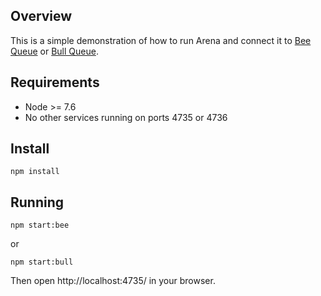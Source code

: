 ## Overview

This is a simple demonstration of how to run Arena and connect it to [Bee Queue](https://github.com/mixmaxhq/bee-queue) or [Bull Queue](https://github.com/OptimalBits/bull).

## Requirements

- Node >= 7.6
- No other services running on ports 4735 or 4736

## Install

`npm install`

## Running

`npm start:bee`

or

`npm start:bull`

Then open http://localhost:4735/ in your browser.
